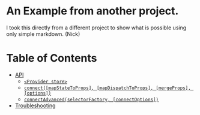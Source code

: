 # An Example from another project.

I took this directly from a different project to show what is possible using only simple markdown. (Nick)

# Table of Contents

- [API](api.md#api)
  - [`<Provider store>`](api.md#provider-store)
  - [`connect([mapStateToProps], [mapDispatchToProps], [mergeProps], [options])`](api.md#connectmapstatetoprops-mapdispatchtoprops-mergeprops-options)
  - [`connectAdvanced(selectorFactory, [connectOptions])`](api.md#connectadvancedselectorfactory-connectoptions)
- [Troubleshooting](troubleshooting.md#troubleshooting)
